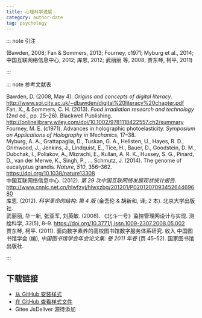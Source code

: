 ```yaml
--- 
title: 心理科学进展 
category: author-date 
tag: psychology 
--- 
```


<!-- 此文件由脚本自动生成，请勿手动修改！ -->  

  

::: note 引注  

(Bawden, 2008; Fan &#38; Sommers, 2013; Fourney, c1971; Myburg et al., 2014; 中国互联网络信息中心, 2012; 库恩, 2012; 武丽丽 等, 2008; 贾东琴, 柯平, 2011)  

:::  

::: note 参考文献表  

<div class="csl-bib-body maxoffset-0 second-field-align-false hangingindent-true">
  <div class="csl-entry">Bawden, D. (2008, May 4). <i>Origins and concepts of digital literacy</i>. <a href="http://www.soi.city.ac.uk/~dbawden/digital%20literacy%20chapter.pdf">http://www.soi.city.ac.uk/~dbawden/digital%20literacy%20chapter.pdf</a></div>
  <div class="csl-entry">Fan, X., &#38; Sommers, C. H. (2013). <i>Food irradiation research and technology</i> (2nd ed., pp. 25–26). Blackwell Publishing. <a href="http://onlinelibrary.wiley.com/doi/10.1002/9781118422557.ch2/summary">http://onlinelibrary.wiley.com/doi/10.1002/9781118422557.ch2/summary</a></div>
  <div class="csl-entry">Fourney, M. E. (c1971). Advances in holographic photoelasticity. <i>Symposium on Applications of Holography in Mechanics</i>, 17–38.</div>
  <div class="csl-entry">Myburg, A. A., Grattapaglia, D., Tuskan, G. A., Hellsten, U., Hayes, R. D., Grimwood, J., Jenkins, J., Lindquist, E., Tice, H., Bauer, D., Goodstein, D. M., Dubchak, I., Poliakov, A., Mizrachi, E., Kullan, A. R. K., Hussey, S. G., Pinard, D., van der Merwe, K., Singh, P., … Schmutz, J. (2014). The genome of eucalyptus grandis. <i>Nature</i>, <i>510</i>, 356–362. <a href="https://doi.org/10.1038/nature13308">https://doi.org/10.1038/nature13308</a></div>
  <div class="csl-entry">中国互联网络信息中心. (2012). <i>第 29 次中国互联网络发展现状统计报告</i>. <a href="http://www.cnnic.net.cn/hlwfzyj/hlwxzbg/201201/P020120709345264469680">http://www.cnnic.net.cn/hlwfzyj/hlwxzbg/201201/P020120709345264469680</a></div>
  <div class="csl-entry">库恩. (2012). <i>科学革命的结构: 第 4 版</i> (金吾伦 &#38; 胡新和, 译; 2 本). 北京大学出版社.</div>
  <div class="csl-entry">武丽丽, 华一新, 张亚军, 刘英敏. (2008). 《北斗一号》监控管理网设计与实现. 测绘科学, <i>33</i>(5), 8–9. <a href="https://doi.org/10.3771/j.issn.1009-2307.2008.05.002">https://doi.org/10.3771/j.issn.1009-2307.2008.05.002</a></div>
  <div class="csl-entry">贾东琴, 柯平. (2011). 面向数字素养的高校图书馆数字服务体系研究. 收入 中国图书馆学会 (编), <i>中国图书馆学会年会论文集: 卷 2011 年卷</i> (页 45–52). 国家图书馆出版社.</div>
</div>  

:::  

<!-- more -->  

## 下载链接  

- [从 GitHub 安装样式](https://github.com/zotero-cn/styles/./raw/main/src/advances-in-psychological-science/advances-in-psychological-science.csl)  
- [在 GitHub 查看样式文件](https://github.com/zotero-cn/styles/./tree/main/src/advances-in-psychological-science/advances-in-psychological-science.csl)  
- Gitee JsDeliver 源待添加  
